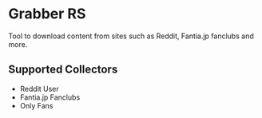 # Grabber RS

Tool to download content from sites such as Reddit, Fantia.jp fanclubs and more.

## Supported Collectors

- Reddit User
- Fantia.jp Fanclubs
- Only Fans
